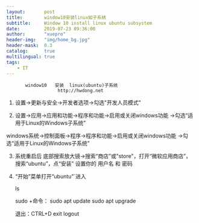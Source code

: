 ```yaml
---
layout:       post
title:        window10安装linux如子系统
subtitle:     Window 10 install linux ubuntu subsystem 
date:         2019-07-23 09:36:00
author:       "xuepro"
header-img:   "img/home_bg.jpg"
header-mask:  0.3
catalog:      true
multilingual: true
tags:
    - IT    
---   
```


           window10   安装  linux(ubuntu)子系统
                       http://hwdong.net

1. 设置->更新与安全->开发者选项->勾选"开发人员模式"

2. 设置->应用->应用和功能->程序和功能->启用或关闭windows功能
             ->勾选“适用于Linux的Windows子系统”

windows系统->控制面板->程序->程序和功能->启用或关闭windows功能
             ->勾选“适用于Linux的Windows子系统”

3. 系统重启后
   底部搜索放大镜->搜索“商店”或"store"，打开“微软应用商店”，
   搜索“ubuntu”，点“安装”
   设置你的  用户名 和 密码

4. “开始”菜单打开“ubuntu”`进入

    ls    
    
    sudo +命令： sudo apt update   sudo apt upgrade 
    
    退出：CTRL+D  exit  logout
